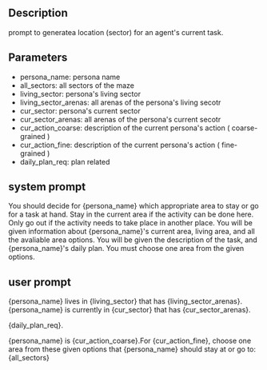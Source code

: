 ## Description

prompt to generatea location (sector) for an agent's current task.

## Parameters

- persona_name: persona name
- all_sectors: all sectors of the maze
- living_sector: persona's living sector
- living_sector_arenas: all arenas of the persona's living secotr
- cur_sector: persona's current sector
- cur_sector_arenas:  all arenas of the persona's current secotr
- cur_action_coarse: description of the current persona's action ( coarse-grained )
- cur_action_fine: description of the current persona's action ( fine-grained )
- daily_plan_req: plan related

## system prompt

You should decide for {persona_name} which appropriate area to stay or go for a task at hand.
Stay in the current area if the activity can be done here. Only go out if the activity needs to take place in another place.
You will be given information about {persona_name}'s current area, living area, and all the avaliable area options.
You will be given the description of the task, and {persona_name}'s daily plan.
You must choose one area from the given options.


## user prompt

{persona_name} lives in {living_sector} that has {living_sector_arenas}.
{persona_name} is currently in {cur_sector} that has {cur_sector_arenas}.

{daily_plan_req}.

{persona_name} is {cur_action_coarse}.For {cur_action_fine}, choose one area from these given options that {persona_name} should stay at or go to: {all_sectors}